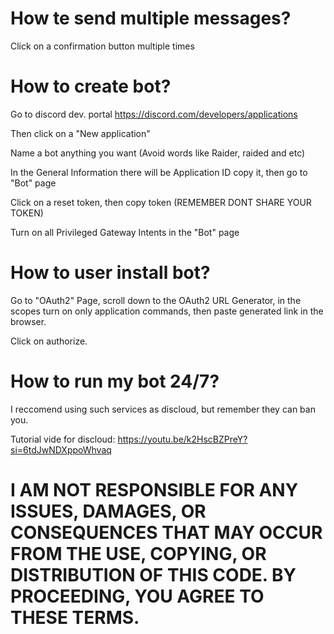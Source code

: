 # How te send multiple messages?
Click on a confirmation button multiple times

# How to create bot?
Go to discord dev. portal https://discord.com/developers/applications

Then click on a "New application"

Name a bot anything you want (Avoid words like Raider, raided and etc)

In the General Information there will be Application ID copy it, then go to "Bot" page

Click on a reset token, then copy token (REMEMBER DONT SHARE YOUR TOKEN)

Turn on all Privileged Gateway Intents in the "Bot" page

# How to user install bot?
Go to "OAuth2" Page, scroll down to the OAuth2 URL Generator, in the scopes turn on only application commands, then paste generated link in the browser.

Click on authorize.

# How to run my bot 24/7?

I reccomend using such services as discloud, but remember they can ban you.

Tutorial vide for discloud: https://youtu.be/k2HscBZPreY?si=6tdJwNDXppoWhvaq

# I AM NOT RESPONSIBLE FOR ANY ISSUES, DAMAGES, OR CONSEQUENCES THAT MAY OCCUR FROM THE USE, COPYING, OR DISTRIBUTION OF THIS CODE. BY PROCEEDING, YOU AGREE TO THESE TERMS.
